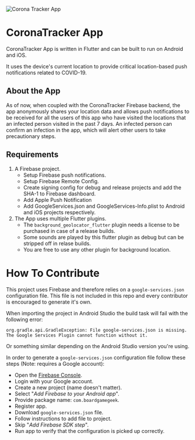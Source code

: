 ![Corona Tracker App](CoronaTrackerAppHeader.png)

# CoronaTracker App

CoronaTracker App is written in Flutter and can be built to run on Android and iOS. 

It uses the device's current location to provide critical location-based push notifications related to COVID-19.


## About the App

As of now, when coupled with the CoronaTracker Firebase backend, the app anonymously shares your location data and allows push notifications to be received for all the users of this app who have visited the locations that an infected person visited in the past 7 days. An infected person can confirm an infection in the app, which will alert other users to take precautionary steps.


## Requirements

1. A Firebase project.
    * Setup Firebase push notifications.
    * Setup Firebase Remote Config.
    * Create signing config for debug and release projects and add the SHA-1 to Firebase dashboard.
    * Add Apple Push Notification
    * Add GoogleServices.json and GoogleServices-Info.plist to Android and iOS projects respectively.
2. The App uses multiple Flutter plugins.
    * The `background_geolocator_flutter` plugin needs a license to be purchased in case of a release builds.
    * Some sounds are played by this flutter plugin as debug but can be stripped off in relase builds.
    * You are free to use any other plugin for background location.

# How To Contribute
This project uses Firebase and therefore relies on a `google-services.json` configuration file. This file is not included in this repo and every contributor is encouraged to generate it's own.

When importing the project in Android Studio the build task will fail with the following error:

`org.gradle.api.GradleException: File google-services.json is missing. The Google Services Plugin cannot function without it.`

Or something similar depending on the Android Studio version you're using.

In order to generate a `google-services.json` configuration file follow these steps (Note: requires a Google account):

- Open the [Firebase Console](https://console.firebase.google.com/).
- Login with your Google account.
- Create a new project (name doesn't matter).
- Select "_Add Firebase to your Android app_".
- Provide package name:  `com.boardgamegeek`.
- Register app.
- Download `google-services.json` file.
- Follow instructions to add file to project.
- Skip "_Add Firebase SDK step_".
- Run app to verify that the configuration is picked up correctly.